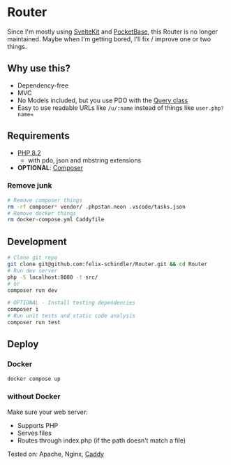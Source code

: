 # Router

Since I'm mostly using [SvelteKit](https://github.com/sveltejs/kit) and
[PocketBase](https://github.com/pocketbase/pocketbase), this Router is no longer
maintained. Maybe when I'm getting bored, I'll fix / improve one or two things.

## Why use this?

- Dependency-free
- MVC
- No Models included, but you use PDO with the
  [Query class](/Backend/Core/Data/Query.php)
- Easy to use readable URLs like `/u/:name` instead of things like
  `user.php?name=`

## Requirements

- [PHP 8.2](https://www.php.net)
  - with pdo, json and mbstring extensions
- **OPTIONAL**: [Composer](https://getcomposer.org)

### Remove junk

```bash
# Remove composer things
rm -rf composer* vendor/ .phpstan.neon .vscode/tasks.json
# Remove docker things
rm docker-compose.yml Caddyfile
```

## Development

```bash
# Clone git repo
git clone git@github.com:felix-schindler/Router.git && cd Router
# Run dev server
php -S localhost:8080 -t src/
# or
composer run dev

# OPTIONAL - Install testing dependencies
composer i
# Run unit tests and static code analysis
composer run test
```

## Deploy

### Docker

```bash
docker compose up
```

### without Docker

Make sure your web server:

- Supports PHP
- Serves files
- Routes through index.php (if the path doesn't match a file)

Tested on: Apache, Nginx, [Caddy](https://caddyserver.com)
